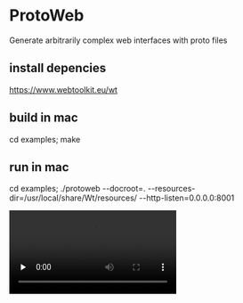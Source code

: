 # ProtoWeb
Generate arbitrarily complex web interfaces with proto files

## install depencies
https://www.webtoolkit.eu/wt

## build in mac
cd examples; make

## run in mac
cd examples; 
./protoweb --docroot=. --resources-dir=/usr/local/share/Wt/resources/ --http-listen=0.0.0.0:8001

<video id="video" controls="" preload="none">
      <source id="webm" src="https://raw.githubusercontent.com/franktea/ProtoWeb/master/proto_web.webm" type="video/webm">
      <p>Your user agent does not support the HTML5 Video element.</p>
</video>